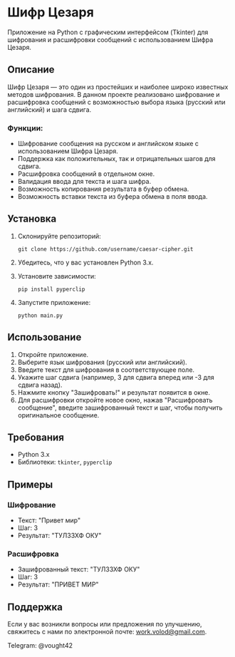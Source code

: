 # Шифр Цезаря

Приложение на Python с графическим интерфейсом (Tkinter) для шифрования и расшифровки сообщений с использованием Шифра Цезаря.


## Описание

Шифр Цезаря — это один из простейших и наиболее широко известных методов шифрования. В данном проекте реализовано шифрование и расшифровка сообщений с возможностью выбора языка (русский или английский) и шага сдвига.

### Функции:

- Шифрование сообщения на русском и английском языке с использованием Шифра Цезаря.
- Поддержка как положительных, так и отрицательных шагов для сдвига.
- Расшифровка сообщений в отдельном окне.
- Валидация ввода для текста и шага шифра.
- Возможность копирования результата в буфер обмена.
- Возможность вставки текста из буфера обмена в поля ввода.

## Установка

1. Склонируйте репозиторий:

    ```
    git clone https://github.com/username/caesar-cipher.git
    ```

2. Убедитесь, что у вас установлен Python 3.x.

3. Установите зависимости:

    ```
    pip install pyperclip
    ```

4. Запустите приложение:

    ```
    python main.py
    ```

## Использование

1. Откройте приложение.
2. Выберите язык шифрования (русский или английский).
3. Введите текст для шифрования в соответствующее поле.
4. Укажите шаг сдвига (например, 3 для сдвига вперед или -3 для сдвига назад).
5. Нажмите кнопку "Зашифровать!" и результат появится в окне.
6. Для расшифровки откройте новое окно, нажав "Расшифровать сообщение", введите зашифрованный текст и шаг, чтобы получить оригинальное сообщение.

## Требования

- Python 3.x
- Библиотеки: `tkinter`, `pyperclip`

## Примеры

### Шифрование

- Текст: "Привет мир"
- Шаг: 3
- Результат: "ТУЛЗЗХФ ОКУ"

### Расшифровка

- Зашифрованный текст: "ТУЛЗЗХФ ОКУ"
- Шаг: 3
- Результат: "ПРИВЕТ МИР"

## Поддержка

Если у вас возникли вопросы или предложения по улучшению, свяжитесь с нами по электронной почте: [work.volod@gmail.com](mailto:work.volod@gmail.com).

Telegram: @vought42
